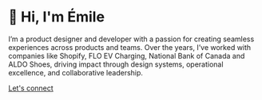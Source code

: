 # 👋 Hi, I'm Émile

I’m a product designer and developer with a passion for creating seamless experiences across products and teams. Over the years, I’ve worked with companies like Shopify, FLO EV Charging, National Bank of Canada and ALDO Shoes, driving impact through design systems, operational excellence, and collaborative leadership.

[Let's connect](mailto:emileaublet@gmail.com)



